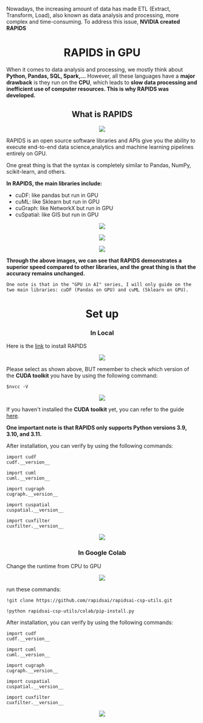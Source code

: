 
Nowadays, the increasing amount of data has made ETL (Extract, Transform, Load), also known as data analysis and processing, more complex and time-consuming. To address this issue, **NVIDIA created RAPIDS**

<p align="center">
 <h1 align="center"> RAPIDS in GPU </h1>
</p>

When it comes to data analysis and processing, we mostly think about **Python, Pandas, SQL, Spark,...** However, all these languages have a **major drawback** is they run on the **CPU**, which leads to **slow data processing and inefficient use of computer resources. This is why RAPIDS was developed.**


<p align="center">
 <h2 align="center"> What is RAPIDS </h2>
</p>

<p align="center">
  <img src="https://github.com/user-attachments/assets/1de15858-b49c-4649-8f7c-21e576def967" />
</p>

RAPIDS is an open source software libraries and APIs give you the ability to execute end-to-end data science,analytics and machine learning pipelines entirely on GPU. 

One great thing is that the syntax is completely similar to Pandas, NumPy, scikit-learn, and others.

**In RAPIDS, the main libraries include:**
- cuDF: like pandas but run in GPU
- cuML: like Sklearn but run in GPU
- cuGraph: like NetworkX but run in GPU
- cuSpatial: like GIS but run in GPU


<p align="center">
  <img src="https://github.com/user-attachments/assets/d37e35c2-0512-481c-8aa0-b7a38a9bb966" />
</p>

<p align="center">
  <img src="https://github.com/user-attachments/assets/331fcf05-5c42-42da-8e06-8252f161d427" />
</p>

<p align="center">
  <img src="https://github.com/user-attachments/assets/1c900f33-bdc4-4106-8d3f-a8f33552bce2" />
</p>

**Through the above images, we can see that RAPIDS demonstrates a superior speed compared to other libraries, and the great thing is that the accuracy remains unchanged.**

`One note is that in the "GPU in AI" series, I will only guide on the two main libraries: cuDF (Pandas on GPU) and cuML (Sklearn on GPU).`



<p align="center">
 <h1 align="center"> Set up </h1>
</p>

<p align="center">
 <h3 align="center"> In Local </h3>
</p>

Here is the [link](https://docs.rapids.ai/install) to install RAPIDS

<p align="center">
  <img src="https://github.com/user-attachments/assets/97b7960a-c40a-4ee7-8ca9-a43f79618290" />
</p>

Please select as shown above, BUT remember to check which version of the **CUDA toolkit** you have by using the following command:

```
$nvcc -V
```

<p align="center">
  <img src="https://github.com/user-attachments/assets/b9c6d8a6-e62e-487d-bc5c-db0cac93ccda" />
</p>

If you haven't installed the **CUDA toolkit** yet, you can refer to the guide [here](https://github.com/CisMine/Setup-as-Cuda-programmers/blob/main/Cuda%20Toolkit%20-%20Cuda%20Driver.md).

**One important note is that RAPIDS only supports Python versions 3.9, 3.10, and 3.11.**

After installation, you can verify by using the following commands:

```
import cudf
cudf.__version__

import cuml
cuml.__version__

import cugraph
cugraph.__version__

import cuspatial
cuspatial.__version__

import cuxfilter
cuxfilter.__version__
```

<p align="center">
  <img src="https://github.com/user-attachments/assets/2865228a-df3e-4d8c-a91b-d7a89f61e3df" />
</p>

<p align="center">
 <h3 align="center"> In Google Colab </h3>
</p>

Change the runtime from CPU to GPU 

<p align="center">
  <img src="https://github.com/user-attachments/assets/63d6fe66-c089-43e1-9978-a26fc542815a" />
</p>

run these commands:
```
!git clone https://github.com/rapidsai/rapidsai-csp-utils.git

!python rapidsai-csp-utils/colab/pip-install.py
```

After installation, you can verify by using the following commands:

```
import cudf
cudf.__version__

import cuml
cuml.__version__

import cugraph
cugraph.__version__

import cuspatial
cuspatial.__version__

import cuxfilter
cuxfilter.__version__
```

<p align="center">
  <img src="https://github.com/user-attachments/assets/a01ddf97-4aaa-48ae-9890-265c5797eab8" />
</p>































